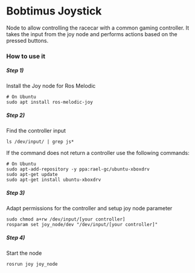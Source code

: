 # Bobtimus Joystick
Node to allow controlling the racecar with a common gaming controller.
It takes the input from the joy node and performs actions based on the pressed buttons.

### How to use it 
##### Step 1) 

Install the Joy node for Ros Melodic

```
# On Ubuntu
sudo apt install ros-melodic-joy
```

##### Step 2)
 
Find the controller input

```
ls /dev/input/ | grep js*
```
If the command does not return a controller use the following commands:
```
# On Ubuntu
sudo apt-add-repository -y ppa:rael-gc/ubuntu-xboxdrv
sudo apt-get update
sudo apt-get install ubuntu-xboxdrv
```
##### Step 3)

Adapt permissions for the controller and setup joy node parameter

```
sudo chmod a+rw /dev/input/[your controller]
rosparam set joy_node/dev "/dev/input/[your controller]"
```

##### Step 4)

Start the node

```
rosrun joy joy_node
```

